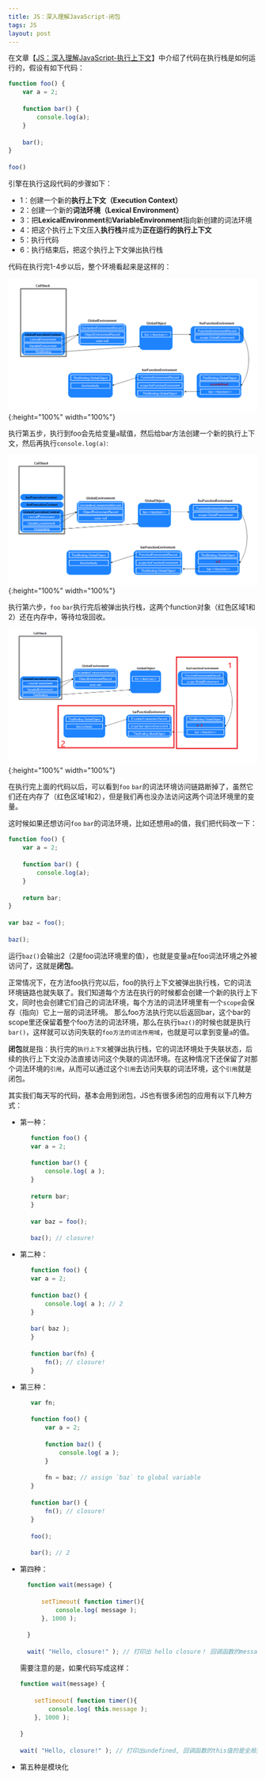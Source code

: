 ```yaml
---
title: JS：深入理解JavaScript-闭包
tags: JS
layout: post
---
```


在文章【[JS：深入理解JavaScript-执行上下文](https://limeii.github.io/2019/05/js-execution-context/)】中介绍了代码在执行栈是如何运行的，假设有如下代码：
```js
function foo() {
    var a = 2;

    function bar() {
        console.log(a);
    }

    bar();
}

foo()
```

引擎在执行这段代码的步骤如下：
- 1：创建一个新的**执行上下文（Execution Context）**
- 2：创建一个新的**词法环境（Lexical Environment）**
- 3：把**LexicalEnvironment**和**VariableEnvironment**指向新创建的词法环境
- 4：把这个执行上下文压入**执行栈**并成为**正在运行的执行上下文**
- 5：执行代码
- 6：执行结束后，把这个执行上下文弹出执行栈

代码在执行完1-4步以后，整个环境看起来是这样的：

![js-closures](/assets/images/posts/js/js-closures01.png){:height="100%" width="100%"}

执行第五步，执行到foo会先给变量```a```赋值，然后给bar方法创建一个新的执行上下文，然后再执行```console.log(a)```:

![js-closures](/assets/images/posts/js/js-closures02.png){:height="100%" width="100%"}

执行第六步，```foo``` ```bar```执行完后被弹出执行栈，这两个function对象（红色区域1和2）还在内存中，等待垃圾回收。

![js-closures](/assets/images/posts/js/js-closures03.png){:height="100%" width="100%"}

在执行完上面的代码以后，可以看到```foo``` ```bar```的词法环境访问链路断掉了，虽然它们还在内存了（红色区域1和2），但是我们再也没办法访问这两个词法环境里的变量。


这时候如果还想访问```foo``` ```bar```的词法环境，比如还想用a的值，我们把代码改一下：

```js
function foo() {
    var a = 2;

    function bar() {
        console.log(a);
    }

    return bar;
}

var baz = foo();

baz();
```

运行```baz()```会输出2（2是foo词法环境里的值），也就是变量a在foo词法环境之外被访问了，这就是**闭包**。


正常情况下，在方法foo执行完以后，foo的执行上下文被弹出执行栈，它的词法环境链路也就失联了。我们知道每个方法在执行的时候都会创建一个新的执行上下文，同时也会创建它们自己的词法环境，每个方法的词法环境里有一个```scope```会保存（指向）它上一层的词法环境。 那么foo方法执行完以后返回bar，这个bar的scope里还保留着整个foo方法的词法环境，那么在执行```baz()```的时候也就是执行```bar()```，这样就可以访问失联的```foo方法的词法作用域```，也就是可以拿到变量```a```的值。


**闭包**就是指：执行完的```执行上下文```被弹出执行栈，它的词法环境处于失联状态，后续的执行上下文没办法直接访问这个失联的词法环境。在这种情况下还保留了对那个词法环境的```引用```，从而可以通过这个```引用```去访问失联的词法环境，这个```引用```就是闭包。


其实我们每天写的代码，基本会用到闭包，JS也有很多闭包的应用有以下几种方式：

- 第一种：
     ```js
        function foo() {
        var a = 2;

        function bar() {
            console.log( a );
        }

        return bar;
        }

        var baz = foo();

        baz(); // closure!
     ```

- 第二种：
     ```js
        function foo() {
        var a = 2;

        function baz() {
            console.log( a ); // 2
        }

        bar( baz );
        }

        function bar(fn) {
            fn(); // closure!
        }
     ```

- 第三种：
     ```js
        var fn;

        function foo() {
            var a = 2;

            function baz() {
                console.log( a );
            }

            fn = baz; // assign `baz` to global variable
        }

        function bar() {
            fn(); // closure!
        }

        foo();

        bar(); // 2
     ```

- 第四种：
  ```js
    function wait(message) {

        setTimeout( function timer(){
            console.log( message );
        }, 1000 );

    }

    wait( "Hello, closure!" ); // 打印出 hello closure！ 回调函数的message是wait方法作用域的值。
  ```

  需要注意的是，如果代码写成这样：

    ```js
    function wait(message) {

        setTimeout( function timer(){
            console.log( this.message );
        }, 1000 );

    }

    wait( "Hello, closure!" ); // 打印出undefined, 回调函数的this值的是全局变量，全局变量没有这个值，所以是undefined。
   ```
   
 - 第五种是模块化